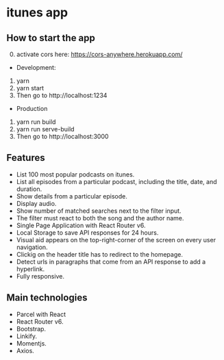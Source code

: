 # itunes app

## How to start the app

0. activate cors here: https://cors-anywhere.herokuapp.com/
- Development:
1. yarn
2. yarn start
3. Then go to http://localhost:1234

- Production
1. yarn run build
2. yarn run serve-build
3. Then go to http://localhost:3000 


## Features

- List 100 most popular podcasts on itunes.
- List all episodes from a particular podcast, including the title, date, and duration.
- Show details from a particular episode.
- Display audio.
- Show number of matched searches next to the filter input.
- The filter must react to both the song and the author name.
- Single Page Application with React Router v6.
- Local Storage to save API responses for 24 hours.
- Visual aid appears on the top-right-corner of the screen on every user navigation.
- Clickig on the header title has to redirect to the homepage.
- Detect urls in paragraphs that come from an API response to add a hyperlink.
- Fully responsive.

## Main technologies
- Parcel with React
- React Router v6.
- Bootstrap.
- Linkify.
- Momentjs.
- Axios.